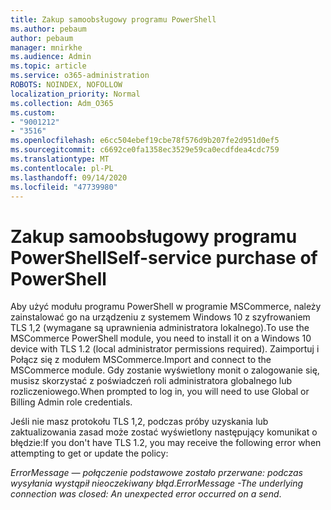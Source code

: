 ```yaml
---
title: Zakup samoobsługowy programu PowerShell
ms.author: pebaum
author: pebaum
manager: mnirkhe
ms.audience: Admin
ms.topic: article
ms.service: o365-administration
ROBOTS: NOINDEX, NOFOLLOW
localization_priority: Normal
ms.collection: Adm_O365
ms.custom:
- "9001212"
- "3516"
ms.openlocfilehash: e6cc504ebef19cbe78f576d9b207fe2d951d0ef5
ms.sourcegitcommit: c6692ce0fa1358ec3529e59ca0ecdfdea4cdc759
ms.translationtype: MT
ms.contentlocale: pl-PL
ms.lasthandoff: 09/14/2020
ms.locfileid: "47739980"
---
```

# <a name="self-service-purchase-of-powershell"></a><span data-ttu-id="38a06-102">Zakup samoobsługowy programu PowerShell</span><span class="sxs-lookup"><span data-stu-id="38a06-102">Self-service purchase of PowerShell</span></span>

<span data-ttu-id="38a06-103">Aby użyć modułu programu PowerShell w programie MSCommerce, należy zainstalować go na urządzeniu z systemem Windows 10 z szyfrowaniem TLS 1,2 (wymagane są uprawnienia administratora lokalnego).</span><span class="sxs-lookup"><span data-stu-id="38a06-103">To use the MSCommerce PowerShell module, you need to install it on a Windows 10 device with TLS 1.2 (local administrator permissions required).</span></span>  <span data-ttu-id="38a06-104">Zaimportuj i Połącz się z modułem MSCommerce.</span><span class="sxs-lookup"><span data-stu-id="38a06-104">Import and connect to the MSCommerce module.</span></span>  <span data-ttu-id="38a06-105">Gdy zostanie wyświetlony monit o zalogowanie się, musisz skorzystać z poświadczeń roli administratora globalnego lub rozliczeniowego.</span><span class="sxs-lookup"><span data-stu-id="38a06-105">When prompted to log in, you will need to use Global or Billing Admin role credentials.</span></span>  

<span data-ttu-id="38a06-106">Jeśli nie masz protokołu TLS 1,2, podczas próby uzyskania lub zaktualizowania zasad może zostać wyświetlony następujący komunikat o błędzie:</span><span class="sxs-lookup"><span data-stu-id="38a06-106">If you don't have TLS 1.2, you may receive the following error when attempting to get or update the policy:</span></span>

<span data-ttu-id="38a06-107">*ErrorMessage — połączenie podstawowe zostało przerwane: podczas wysyłania wystąpił nieoczekiwany błąd*.</span><span class="sxs-lookup"><span data-stu-id="38a06-107">*ErrorMessage -The underlying connection was closed: An unexpected error occurred on a send*.</span></span>



